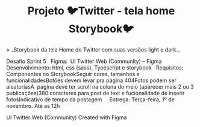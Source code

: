 <h1 align="center" > Projeto 🐦Twitter - tela home Storybook🐦 </h1>
> _Storybook da tela Home do Twitter com suas versões light e dark._


Desafio Sprint 5
 
Figma:  UI Twitter Web (Community) – Figma
 
Desenvolvimento: html, css (sass), Tyoescript e storybook
 
Requisitos:
Componentes no StorybookSeguir cores, tamanhos e funcionalidadesBotões devem levar pra página 404Fotos podem ser aleatoriasA  pagina deve ter scroll na coluna do meio (aparecer mais 2 ou 3 publicações)380 coracteres para post de text e fucionalidade de inserir fotosIndicativo de tempo da postagem
 
 
Entrega: Terça-feira, 1º de novembro. Até as 12h

UI Twitter Web (Community)
Created with Figma

